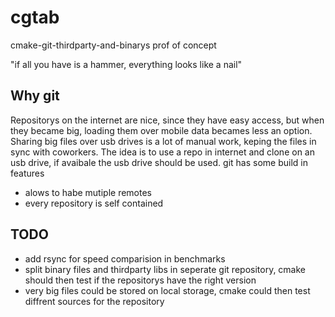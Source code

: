 # cgtab
cmake-git-thirdparty-and-binarys prof of concept

"if all you have is a hammer, everything looks like a nail"

## Why git

Repositorys on the internet are nice, since they have easy access, but when they became big, 
loading them over mobile data becames less an option.
Sharing big files over usb drives is a lot of manual work, keping the files in sync with coworkers.
The idea is to use a repo in internet and clone on an usb drive, if avaibale the usb drive should be used.
git has some build in features
* alows to habe mutiple remotes
* every repository is self contained

## TODO

*   add rsync for speed comparision in benchmarks
*   split binary files and thirdparty libs in seperate git repository, cmake should then test if the repositorys have the right version
*   very big files could be stored on local storage, cmake could then test diffrent sources for the repository

